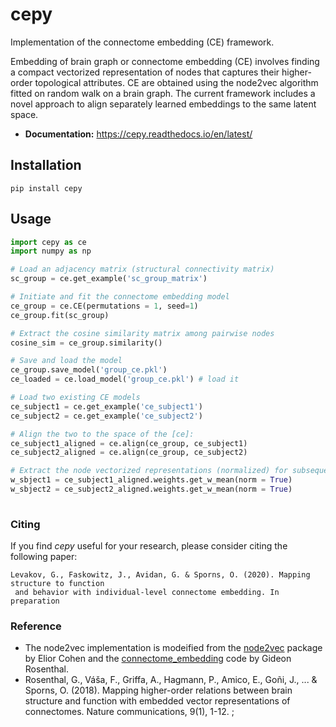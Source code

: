 # cepy

Implementation of the connectome embedding (CE) framework.

Embedding of brain graph or connectome embedding (CE) involves finding a compact vectorized 
representation of nodes that captures their higher-order topological attributes. CE are 
obtained using the node2vec algorithm fitted on random walk on a brain graph. The current
 framework includes a novel approach to align separately learned embeddings to the same 
 latent space.

- **Documentation:** https://cepy.readthedocs.io/en/latest/
 
## Installation

`pip install cepy`

## Usage
```python
import cepy as ce
import numpy as np

# Load an adjacency matrix (structural connectivity matrix)
sc_group = ce.get_example('sc_group_matrix')

# Initiate and fit the connectome embedding model
ce_group = ce.CE(permutations = 1, seed=1)  
ce_group.fit(sc_group)

# Extract the cosine similarity matrix among pairwise nodes
cosine_sim = ce_group.similarity()

# Save and load the model
ce_group.save_model('group_ce.pkl') 
ce_loaded = ce.load_model('group_ce.pkl') # load it

# Load two existing CE models  
ce_subject1 = ce.get_example('ce_subject1')
ce_subject2 = ce.get_example('ce_subject2')

# Align the two to the space of the [ce]:
ce_subject1_aligned = ce.align(ce_group, ce_subject1)
ce_subject2_aligned = ce.align(ce_group, ce_subject2)

# Extract the node vectorized representations (normalized) for subsequent use (prediction, for example) 
w_sbject1 = ce_subject1_aligned.weights.get_w_mean(norm = True)
w_sbject2 = ce_subject2_aligned.weights.get_w_mean(norm = True)
 

```

### Citing
If you find *cepy* useful for your research, please consider citing the following paper:
    
    Levakov, G., Faskowitz, J., Avidan, G. & Sporns, O. (2020). Mapping structure to function
     and behavior with individual-level connectome embedding. In preparation

### Reference
* The node2vec implementation is modeified from the [node2vec](https://github.com/eliorc/node2vec) package by Elior Cohen and the [connectome_embedding](https://github.com/gidonro/Connectome-embeddings) code by Gideon Rosenthal.
* Rosenthal, G., Váša, F., Griffa, A., Hagmann, P., Amico, E., Goñi, J., ... & Sporns, O. (2018). Mapping higher-order relations between brain structure and function with embedded vector representations of connectomes. Nature communications, 9(1), 1-12.
;
